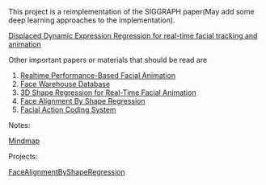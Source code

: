 This project is a reimplementation of the SIGGRAPH paper(May add some deep learning approaches to the implementation).

[Displaced Dynamic Expression Regression for real-time facial tracking and animation](http://dl.acm.org/citation.cfm?id=2601204)

Other important papers or materials that should be read are 

1. [Realtime Performance-Based Facial Animation](http://blog.csdn.net/rosemary_yan/article/details/73001933)
2. [Face Warehouse Database](http://blog.csdn.net/fxf1012/article/details/46686225)
3. [3D Shape Regression for Real-Time Facial Animation](http://delivery.acm.org/10.1145/2470000/2462012/a41-cao.pdf?ip=123.138.79.12&id=2462012&acc=ACTIVE%20SERVICE&key=BF85BBA5741FDC6E%2EB37B3B2DF215A17D%2E4D4702B0C3E38B35%2E4D4702B0C3E38B35&CFID=964025180&CFTOKEN=56603754&__acm__=1500880839_9e171b3e0a9aa7fcbd284cd4bac8ebcf)
4. [Face Alignment By Shape Regression](https://link.springer.com/article/10.1007%2Fs11263-013-0667-3)
5. [Facial Action Coding System](https://en.wikipedia.org/wiki/Facial_Action_Coding_System)

Notes:

[Mindmap](http://naotu.baidu.com/file/c7e02c1068211e2766068a4b27307371?token=e7391ccf1050d5f0)

Projects:

[FaceAlignmentByShapeRegression](https://github.com/williamchenwl/FaceAlignmentByShapeRegression)







